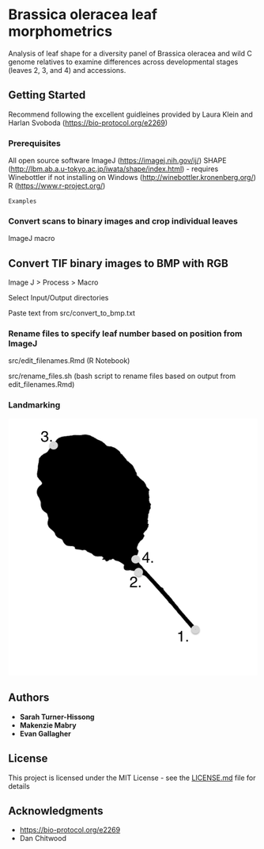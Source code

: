 # Brassica oleracea leaf morphometrics

Analysis of leaf shape for a diversity panel of Brassica oleracea and wild C genome relatives to examine differences across developmental stages (leaves 2, 3, and 4) and accessions. 

## Getting Started

Recommend following the excellent guidleines provided by Laura Klein and Harlan Svoboda (https://bio-protocol.org/e2269)

### Prerequisites

All open source software 
ImageJ (https://imagej.nih.gov/ij/)
SHAPE (http://lbm.ab.a.u-tokyo.ac.jp/iwata/shape/index.html) - requires Winebottler if not installing on Windows (http://winebottler.kronenberg.org/)
R (https://www.r-project.org/)

```
Examples 

```
### Convert scans to binary images and crop individual leaves

ImageJ macro 

## Convert TIF binary images to BMP with RGB

Image J > Process > Macro

Select Input/Output directories 

Paste text from src/convert_to_bmp.txt


### Rename files to specify leaf number based on position from ImageJ

src/edit_filenames.Rmd (R Notebook) 

src/rename_files.sh (bash script to rename files based on output from edit_filenames.Rmd)

### Landmarking 

![Landmark positions](reports/Landmarking.png)


## Authors

* **Sarah Turner-Hissong**
* **Makenzie Mabry**
* **Evan Gallagher**

## License

This project is licensed under the MIT License - see the [LICENSE.md](LICENSE.md) file for details

## Acknowledgments

* https://bio-protocol.org/e2269
* Dan Chitwood

 
